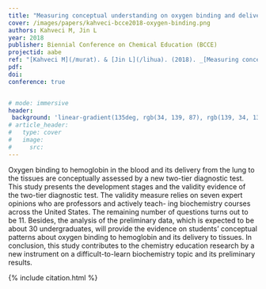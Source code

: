 ```yaml
---
title: "Measuring conceptual understanding on oxygen binding and delivery in a biochemistry course"
cover: /images/papers/kahveci-bcce2018-oxygen-binding.png
authors: Kahveci M, Jin L
year: 2018
publisher: Biennial Conference on Chemical Education (BCCE)
projectid: aabe
ref: "[Kahveci M](/murat). & [Jin L](/lihua). (2018). _[Measuring conceptual understanding on oxygen binding and delivery in a biochemistry course](/aai)_. Paper presented at Biennial Conference on Chemical Education (BCCE). Notre Dame, IN, USA. July 29 – August 2, 2018."
pdf:
doi:
conference: true


# mode: immersive
header:
 background: 'linear-gradient(135deg, rgb(34, 139, 87), rgb(139, 34, 139))' 
# article_header:
#   type: cover
#   image:
#     src: 
---
```


Oxygen binding to hemoglobin in the blood and its delivery from the lung to the tissues are conceptually assessed by a new two-tier diagnostic test. This study presents the development stages and the validity evidence of the two-tier diagnostic test. The validity measure relies on seven expert opinions who are professors and actively teach- ing biochemistry courses across the United States. The remaining number of questions turns out to be 11. Besides, the analysis of the preliminary data, which is expected to be about 30 undergraduates, will provide the evidence on students’ conceptual patterns about oxygen binding to hemoglobin and its delivery to tissues. In conclusion, this study contributes to the chemistry education research by a new instrument on a difficult-to-learn biochemistry topic and its preliminary results.

{% include citation.html %}